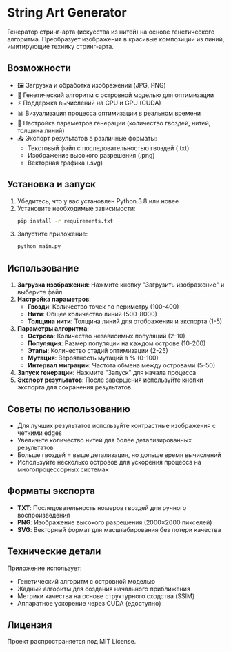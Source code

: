 # String Art Generator

Генератор стринг-арта (искусства из нитей) на основе генетического алгоритма. Преобразует изображения в красивые композиции из линий, имитирующие технику стринг-арта.

## Возможности

- 🖼️ Загрузка и обработка изображений (JPG, PNG)
- 🧬 Генетический алгоритм с островной моделью для оптимизации
- ⚡ Поддержка вычислений на CPU и GPU (CUDA)
- 📊 Визуализация процесса оптимизации в реальном времени
- 🎨 Настройка параметров генерации (количество гвоздей, нитей, толщина линий)
- 📤 Экспорт результатов в различные форматы:
  - Текстовый файл с последовательностью гвоздей (.txt)
  - Изображение высокого разрешения (.png)
  - Векторная графика (.svg)

## Установка и запуск

1. Убедитесь, что у вас установлен Python 3.8 или новее
2. Установите необходимые зависимости:
   ```bash
   pip install -r requirements.txt
   ```
3. Запустите приложение:
   ```bash
   python main.py
   ```

## Использование

1. **Загрузка изображения**: Нажмите кнопку "Загрузить изображение" и выберите файл
2. **Настройка параметров**:
   - **Гвозди**: Количество точек по периметру (100-400)
   - **Нити**: Общее количество линий (500-8000)
   - **Толщина нити**: Толщина линий для отображения и экспорта (1-5)
3. **Параметры алгоритма**:
   - **Острова**: Количество независимых популяций (2-10)
   - **Популяция**: Размер популяции на каждом острове (10-200)
   - **Этапы**: Количество стадий оптимизации (2-25)
   - **Мутация**: Вероятность мутаций в % (0-100)
   - **Интервал миграции**: Частота обмена между островами (5-50)
4. **Запуск генерации**: Нажмите "Запуск" для начала процесса
5. **Экспорт результатов**: После завершения используйте кнопки экспорта для сохранения результатов

## Советы по использованию

- Для лучших результатов используйте контрастные изображения с четкими edges
- Увеличьте количество нитей для более детализированных результатов
- Больше гвоздей = выше детализация, но дольше время вычислений
- Используйте несколько островов для ускорения процесса на многопроцессорных системах

## Форматы экспорта

- **TXT**: Последовательность номеров гвоздей для ручного воспроизведения
- **PNG**: Изображение высокого разрешения (2000×2000 пикселей)
- **SVG**: Векторный формат для масштабирования без потери качества

## Технические детали

Приложение использует:
- Генетический алгоритм с островной моделью
- Жадный алгоритм для создания начального приближения
- Метрики качества на основе структурного сходства (SSIM)
- Аппаратное ускорение через CUDA (едоступно)

## Лицензия

Проект распространяется под MIT License.
